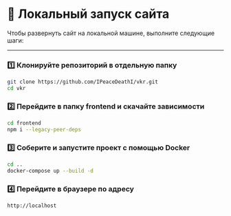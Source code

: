 # 🚀 Локальный запуск сайта

Чтобы развернуть сайт на локальной машине, выполните следующие шаги:

---

### 1️⃣ Клонируйте репозиторий в отдельную папку
```bash
git clone https://github.com/IPeaceDeathI/vkr.git
cd vkr
```

### 2️⃣ Перейдите в папку frontend и скачайте зависимости
```bash
cd frontend
npm i --legacy-peer-deps
```

### 3️⃣ Соберите и запустите проект с помощью Docker
```bash
cd ..
docker-compose up --build -d
```

### 4️⃣ Перейдите в браузере по адресу
```
http://localhost
```
